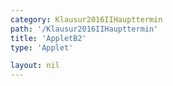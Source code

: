 ```yaml
---
category: Klausur2016IIHaupttermin
path: '/Klausur2016IIHaupttermin'
title: 'AppletB2'
type: 'Applet'

layout: nil
---
```

<link type="text/css" href="https://cdnjs.cloudflare.com/ajax/libs/jsxgraph/0.99.6/jsxgraph.css"><link rel="stylesheet" type="text/css" href="//cdnjs.cloudflare.com/ajax/libs/jsxgraph/0.99.7/jsxgraph.css" />
<div id="4cc640a7-eec1-499d-9817-c4f2c12a35a1" class="jxgbox" style="width:500px; height:500px">
<script type="text/javascript">
    (function() {
const board = JXG.JSXGraph.initBoard('4cc640a7-eec1-499d-9817-c4f2c12a35a1', {
    							boundingbox: [-1, 11, 13, -3],
                  axis: false
                  
              });
              
var C = board.create('point', [0,0], {name:'C', fixed:true, color:'red', size:2, label:{fontsize:15, offset:[-15, 0]}});
var A = board.create('point', [10,0], {name:'A', fixed:true, color:'red', size:2, label:{fontsize:15}});
var S = board.create('point', [10,9], {name:'S', fixed:true, color:'red', size:2, label:{fontsize:15}});
var B = board.create('point', [3.5*Math.sin(45/180*Math.PI)+10, 3.5*Math.cos(45/180*Math.PI)], {name:'B', fixed:true, color:'red', size:2, label:{fontsize:15}});

var ACS = board.create('angle', [A,C,S], {name:'&epsilon;', radius:1.5, label:{fontsize:18}});

var AC = board.create('segment', [C,A], {color:'red'});
var CS = board.create('segment', [C,S], {color:'red'});
var AB = board.create('segment', [A,B], {color:'red'});
board.create('segment', [A,S], {color:'red'});
board.create('segment', [B,S], {color:'red'});
var BC = board.create('segment', [B,C], {color:'red'});

var F = board.create('glider', [6,0, AC], {name:'F', color:'orange', size:2, label:{fontsize:15, offset:[0, -15]}});

var normal = board.create('functiongraph', [x => x-F.X()], {visible:false});
var E = board.create('intersection', [normal, BC], {name:'E', fixed:true, color:'green', size:2, label:{fontsize:15}});

var lineP = board.create('point', [function(){return E.X()+1;}, function(){return E.Y();}], {visible:false});
var line = board.create('line', [lineP, E], {visible:false});
var D = board.create('intersection', [line, AB], {name:'D', fixed:true, color:'green', size:2, label:{fontsize:15}});

var poly = board.create('polygon', [A,D,E,F]);

var circle = board.create('circle', [S,2], {visible:false});

var T = board.create('intersection', [circle, CS, 1], {name:'T', fixed:true, color:'red', size:2, label:{fontsize:15, offset:[-15,15]}});

board.create('segment', [F,T], {color:'green'});
board.create('segment', [E,T], {color:'green'});
board.create('segment', [A,T], {color:'green'});
board.create('segment', [D,T], {color:'green'});
board.create('segment', [F,A], {color:'green'});
board.create('segment', [F,E], {color:'green'});
board.create('segment', [E,D], {color:'green'});
board.create('segment', [D,A], {color:'green'});

var temp = board.create('point', [T.X(), 0], {visible:false});
board.create('segment', [temp, T], {color:'gray', strokeWidth:2});

var AT_l = board.create('text', [7, -1, function(){return 'x = |<span style="border-top:1px solid">AF</span>| = ' + JXG.toFixed(10 - F.X(), 2) + ' cm';}], {fontsize:18});
var EF_l = board.create('text', [1,-1, function(){return '|<span style="border-top:1px solid">EF</span>|(' + JXG.toFixed(10 - F.X(), 2) + ' cm) = ' +JXG.toFixed(-0.7*(10 - F.X())+7, 2) + ' cm';}], {fontsize:18});

var alpha = board.create('angle',  [T,F,C], {name:'&alpha;', orthotype:'sectordot', radius:1, label:{fontsize:18}});
var AT_l = board.create('text', [1,-2, function(){return '&alpha; = ' + JXG.toFixed(alpha.Value()/Math.PI*180, 2) + '°';}], {fontsize:18});
board.create('text', [10, 4.5, '9'], {fontsize:15});
board.create('text', [6, 1.34, '7'], {fontsize:15});
board.create('text', [5, -0.3, '10'], {fontsize:15});
board.create('text', [0, 6.3, function(){return 'h = ' + JXG.toFixed(T.Y(), 2) + 'cm';}], {fontsize:18});
board.create('text', [0, 5.5, function(){return 'A(' + JXG.toFixed(10 - F.X(), 2) + 'cm) = ' + JXG.toFixed((-0.7*(10 - F.X())+7) * (10 - F.X()), 2) + 'cm';}], {fontsize:18});

	})(); </script>
  </div>
